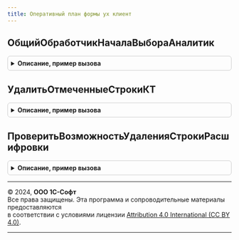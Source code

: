 ```yaml
---
title: Оперативный план формы ух клиент
---
```



## ОбщийОбработчикНачалаВыбораАналитик
<details style="margin: 1em 0; padding: 0.5em; border: 1px solid #ccc; border-radius: 6px;">

<summary style="font-weight: bold; cursor: pointer;">Описание, пример вызова</summary>

```bsl

Процедура ОбщийОбработчикНачалаВыбораАналитик(Элемент, ДанныеВыбора, СтандартнаяОбработка, ОписаниеКТ, Форма) экспорт Экспорт
```

Пример вызова
```bsl
ОперативныйПланФормыУХКлиент.ОбщийОбработчикНачалаВыбораАналитик(Элемент, ДанныеВыбора, СтандартнаяОбработка, ОписаниеКТ, Форма) экспорт);
```
</details>

## УдалитьОтмеченныеСтрокиКТ
<details style="margin: 1em 0; padding: 0.5em; border: 1px solid #ccc; border-radius: 6px;">

<summary style="font-weight: bold; cursor: pointer;">Описание, пример вызова</summary>

```bsl

// Процедура удаляет помеченные строки кросс-таблицы
Процедура УдалитьОтмеченныеСтрокиКТ(ОписаниеКТ, Форма) экспорт Экспорт
```

Пример вызова
```bsl
ОперативныйПланФормыУХКлиент.УдалитьОтмеченныеСтрокиКТ(ОписаниеКТ, Форма) экспорт);
```
</details>

## ПроверитьВозможностьУдаленияСтрокиРасшифровки
<details style="margin: 1em 0; padding: 0.5em; border: 1px solid #ccc; border-radius: 6px;">

<summary style="font-weight: bold; cursor: pointer;">Описание, пример вызова</summary>

```bsl

// Процедура проверяет возможность удаления строки расшифровки и в случае невозможности устанавливает Отказ = Истина
Процедура ПроверитьВозможностьУдаленияСтрокиРасшифровки(ОписаниеКТ, Форма, СтрокаРасшифровки, Отказ) экспорт Экспорт
```

Пример вызова
```bsl
ОперативныйПланФормыУХКлиент.ПроверитьВозможностьУдаленияСтрокиРасшифровки(ОписаниеКТ, Форма, СтрокаРасшифровки, Отказ) экспорт);
```
</details>

---

© 2024, **ООО 1С-Софт**  
Все права защищены. Эта программа и сопроводительные материалы предоставляются  
в соответствии с условиями лицензии [Attribution 4.0 International (CC BY 4.0)](https://creativecommons.org/licenses/by/4.0/legalcode).

---

